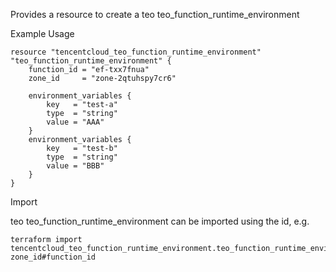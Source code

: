 Provides a resource to create a teo teo_function_runtime_environment

Example Usage

```hcl
resource "tencentcloud_teo_function_runtime_environment" "teo_function_runtime_environment" {
    function_id = "ef-txx7fnua"
    zone_id     = "zone-2qtuhspy7cr6"

    environment_variables {
        key   = "test-a"
        type  = "string"
        value = "AAA"
    }
    environment_variables {
        key   = "test-b"
        type  = "string"
        value = "BBB"
    }
}
```

Import

teo teo_function_runtime_environment can be imported using the id, e.g.

```
terraform import tencentcloud_teo_function_runtime_environment.teo_function_runtime_environment zone_id#function_id
```
